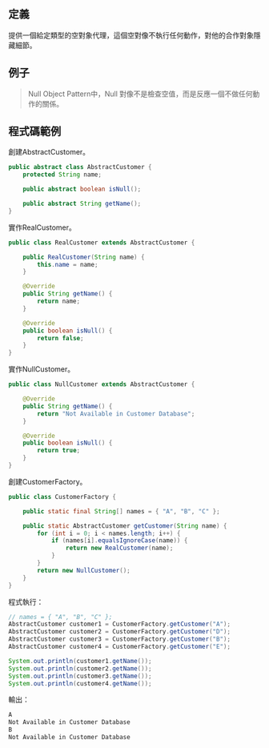 ## 定義

提供一個給定類型的空對象代理，這個空對像不執行任何動作，對他的合作對象隱藏細節。

## 例子   

> Null Object Pattern中，Null 對像不是檢查空值，而是反應一個不做任何動作的關係。  
  
## 程式碼範例  
創建AbstractCustomer。
```java
public abstract class AbstractCustomer {
    protected String name;

    public abstract boolean isNull();

    public abstract String getName();
}
```  

實作RealCustomer。  
```java
public class RealCustomer extends AbstractCustomer {

    public RealCustomer(String name) {
        this.name = name;
    }

    @Override
    public String getName() {
        return name;
    }

    @Override
    public boolean isNull() {
        return false;
    }
}
```   

實作NullCustomer。  
```java
public class NullCustomer extends AbstractCustomer {

    @Override
    public String getName() {
        return "Not Available in Customer Database";
    }

    @Override
    public boolean isNull() {
        return true;
    }
}
```  

創建CustomerFactory。
```java
public class CustomerFactory {

    public static final String[] names = { "A", "B", "C" };

    public static AbstractCustomer getCustomer(String name) {
        for (int i = 0; i < names.length; i++) {
            if (names[i].equalsIgnoreCase(name)) {
                return new RealCustomer(name);
            }
        }
        return new NullCustomer();
    }
}
```  
程式執行：  
```java
// names = { "A", "B", "C" };
AbstractCustomer customer1 = CustomerFactory.getCustomer("A");
AbstractCustomer customer2 = CustomerFactory.getCustomer("D");
AbstractCustomer customer3 = CustomerFactory.getCustomer("B");
AbstractCustomer customer4 = CustomerFactory.getCustomer("E");

System.out.println(customer1.getName());
System.out.println(customer2.getName());
System.out.println(customer3.getName());
System.out.println(customer4.getName());
```  

輸出：  
```java
A
Not Available in Customer Database
B
Not Available in Customer Database
```
